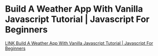 # Build A Weather App With Vanilla Javascript Tutorial | Javascript For Beginners

[LINK Build A Weather App With Vanilla Javascript Tutorial | Javascript For Beginners](https://www.youtube.com/watch?v=wPElVpR1rwA)